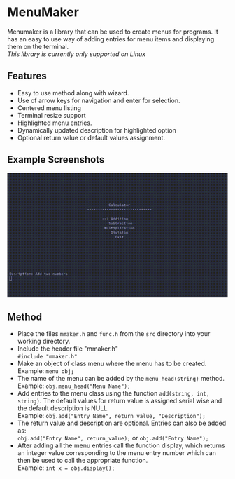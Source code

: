 # MenuMaker

Menumaker is a library that can be used to create menus for programs. It has an easy to use way of adding entries for menu items and displaying them on the terminal.  
*This library is currently only supported on Linux*

## Features
- Easy to use method along with wizard.
- Use of arrow keys for navigation and enter for selection.
- Centered menu listing
- Terminal resize support
- Highlighted menu entries.
- Dynamically updated description for highlighted option
- Optional return value or default values assignment.

## Example Screenshots
![Calculator Screenshot](images/calc.gif)  


## Method
- Place the files ```mmaker.h``` and ```func.h``` from the ```src``` directory into your working directory.  
- Include the header file "mmaker.h"  
        ```#include "mmaker.h"```  
- Make an object of class menu where the menu has to be created.   
        Example: ```menu obj;```  
- The name of the menu can be added by the ```menu_head(string)``` method.  
        Example: ```obj.menu_head("Menu Name");```  
- Add entries to the menu class using the function ```add(string, int, string)```. The default values for return value is assigned serial wise and the default description is NULL.  
        Example: ```obj.add("Entry Name", return_value, "Description");```  
- The return value and description are optional. Entries can also be added as:   
        ```obj.add("Entry Name", return_value);``` or ```obj.add("Entry Name");```  
- After adding all the menu entries call the function display, which returns an integer value corresponding to the menu entry number which can then be used to call the appropriate function.  
        Example: ```int x = obj.display();```  

